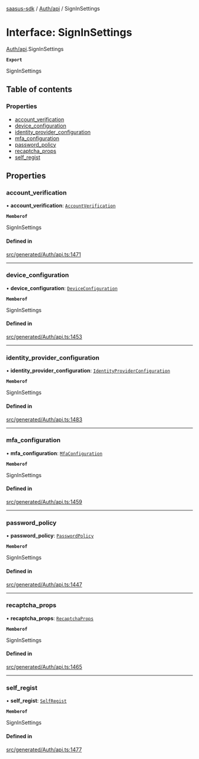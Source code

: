 [saasus-sdk](../README.md) / [Auth/api](../modules/Auth_api.md) / SignInSettings

# Interface: SignInSettings

[Auth/api](../modules/Auth_api.md).SignInSettings

**`Export`**

SignInSettings

## Table of contents

### Properties

- [account\_verification](Auth_api.SignInSettings.md#account_verification)
- [device\_configuration](Auth_api.SignInSettings.md#device_configuration)
- [identity\_provider\_configuration](Auth_api.SignInSettings.md#identity_provider_configuration)
- [mfa\_configuration](Auth_api.SignInSettings.md#mfa_configuration)
- [password\_policy](Auth_api.SignInSettings.md#password_policy)
- [recaptcha\_props](Auth_api.SignInSettings.md#recaptcha_props)
- [self\_regist](Auth_api.SignInSettings.md#self_regist)

## Properties

### account\_verification

• **account\_verification**: [`AccountVerification`](Auth_api.AccountVerification.md)

**`Memberof`**

SignInSettings

#### Defined in

[src/generated/Auth/api.ts:1471](https://github.com/saasus-platform/saasus-sdk-javascript/blob/2c78b0a/src/generated/Auth/api.ts#L1471)

___

### device\_configuration

• **device\_configuration**: [`DeviceConfiguration`](Auth_api.DeviceConfiguration.md)

**`Memberof`**

SignInSettings

#### Defined in

[src/generated/Auth/api.ts:1453](https://github.com/saasus-platform/saasus-sdk-javascript/blob/2c78b0a/src/generated/Auth/api.ts#L1453)

___

### identity\_provider\_configuration

• **identity\_provider\_configuration**: [`IdentityProviderConfiguration`](Auth_api.IdentityProviderConfiguration.md)

**`Memberof`**

SignInSettings

#### Defined in

[src/generated/Auth/api.ts:1483](https://github.com/saasus-platform/saasus-sdk-javascript/blob/2c78b0a/src/generated/Auth/api.ts#L1483)

___

### mfa\_configuration

• **mfa\_configuration**: [`MfaConfiguration`](Auth_api.MfaConfiguration.md)

**`Memberof`**

SignInSettings

#### Defined in

[src/generated/Auth/api.ts:1459](https://github.com/saasus-platform/saasus-sdk-javascript/blob/2c78b0a/src/generated/Auth/api.ts#L1459)

___

### password\_policy

• **password\_policy**: [`PasswordPolicy`](Auth_api.PasswordPolicy.md)

**`Memberof`**

SignInSettings

#### Defined in

[src/generated/Auth/api.ts:1447](https://github.com/saasus-platform/saasus-sdk-javascript/blob/2c78b0a/src/generated/Auth/api.ts#L1447)

___

### recaptcha\_props

• **recaptcha\_props**: [`RecaptchaProps`](Auth_api.RecaptchaProps.md)

**`Memberof`**

SignInSettings

#### Defined in

[src/generated/Auth/api.ts:1465](https://github.com/saasus-platform/saasus-sdk-javascript/blob/2c78b0a/src/generated/Auth/api.ts#L1465)

___

### self\_regist

• **self\_regist**: [`SelfRegist`](Auth_api.SelfRegist.md)

**`Memberof`**

SignInSettings

#### Defined in

[src/generated/Auth/api.ts:1477](https://github.com/saasus-platform/saasus-sdk-javascript/blob/2c78b0a/src/generated/Auth/api.ts#L1477)
